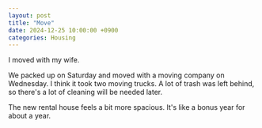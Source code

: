 ```yaml
---
layout: post
title: "Move"
date: 2024-12-25 10:00:00 +0900
categories: Housing
---
```


I moved with my wife. 

We packed up on Saturday and moved with a moving company on Wednesday. I think it took two moving trucks. A lot of trash was left behind, so there's a lot of cleaning will be needed later. 

The new rental house feels a bit more spacious. It's like a bonus year for about a year.
